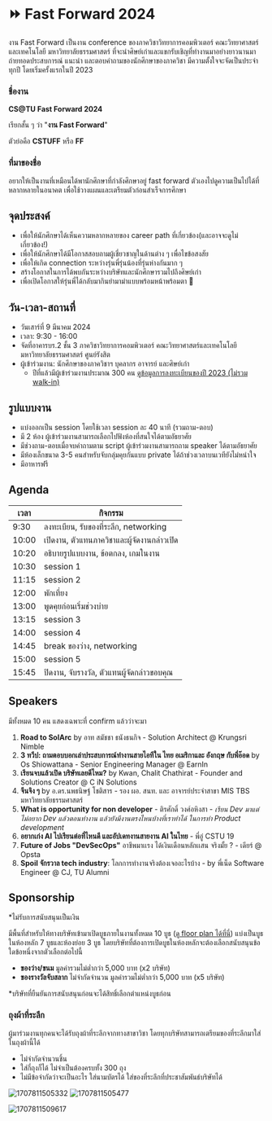 # ⏩ Fast Forward 2024
งาน Fast Forward เป็นงาน conference ของภาควิชาวิทยาการคอมพิวเตอร์ คณะวิทยาศาสตร์และเทคโนโลยี มหาวิทยาลัยธรรมศาสตร์ ที่จะนำศิษย์เก่าและแขกรับเชิญที่ทำงานมาอย่างยาวนานมาถ่ายทอดประสบการณ์ แนะนำ และตอบคำถามของนักศึกษาของภาควิชา มีความตั้งใจจะจัดเป็นประจำทุกปี โดยเริ่มครั้งแรกในปี 2023

### ชื่องาน
**CS@TU Fast Forward 2024**

เรียกสั้น ๆ ว่า "**งาน Fast Forward**"

ตัวย่อคือ **CSTUFF** หรือ **FF**

### ที่มาของชื่อ
อยากให้เป็นงานที่เหมือนได้พานักศึกษาที่กำลังศึกษาอยู่ fast forward ตัวเองไปดูความเป็นไปได้ที่หลากหลายในอนาคต เพื่อใช้วางแผนและเตรียมตัวก่อนสำเร็จการศึกษา

## จุดประสงค์
- เพื่อให้นักศึกษาได้เห็นความหลากหลายของ career path ที่เกี่ยวข้อง(และอาจจะดูไม่เกี่ยวข้อง!)
- เพื่อให้นักศึกษาได้มีโอกาสสอบถามผู้เชี่ยวชาญในด้านต่าง ๆ เพื่อไขข้อสงสัย
- เพื่อให้เกิด connection ระหว่างรุ่นพี่รุ่นน้องที่รุ่นห่างกันมาก ๆ
- สร้างโอกาสในการได้พบกันระหว่างบริษัทและนักศึกษารวมไปถึงศิษย์เก่า
- เพื่อเปิดโอกาสให้รุ่นพี่ได้กลับมากินยำมาม่าแบบพร้อมหน้าพร้อมตา 🤤

## วัน-เวลา-สถานที่
- วันเสาร์ที่ 9 มีนาคม 2024
- เวลา: 9:30 - 16:00
- จัดที่อาคารบร.2 ชั้น 3 ภาควิชาวิทยาการคอมพิวเตอร์ คณะวิทยาศาสตร์และเทคโนโลยี มหาวิทยาลัยธรรมศาสตร์ ศูนย์รังสิต
- ผู้เข้าร่วมงาน: นักศึกษาของภาควิชาฯ บุคลากร อาจารย์ และศิษย์เก่า
  - ปีที่แล้วมีผู้เข้าร่วมงานประมาณ 300 คน [ดูข้อมูลการลงทะเบียนของปี 2023 (ไม่รวม walk-in)](https://docs.google.com/spreadsheets/d/1W33npsJp4BqXRbtK1Qs_5i-apmAEgMqifFhmjLgQO1Q/edit?usp=sharing)

## รูปแบบงาน
- แบ่งออกเป็น session โดยใช้เวลา session ละ 40 นาที (รวมถาม-ตอบ)
- มี 2 ห้อง ผู้เข้าร่วมงานสามารถเลือกไปฟังห้องที่สนใจได้ตามอัธยาศัย
- มีช่วงถาม-ตอบเมื่อจบคำถามตาม script ผู้เข้าร่วมงานสามารถถาม speaker ได้ตามอัธยาศัย
- มีห้องเล็กขนาด 3-5 คนสำหรับจับกลุ่มคุยกันแบบ private ได้ถ้าช่วงเวลาบนเวทียังไม่หนำใจ
- มีอาหารฟรี

## Agenda
| เวลา | กิจกรรม |
| --- | --- |
| 9:30 | ลงทะเบียน, รับของที่ระลึก, networking |
| 10:00 | เปิดงาน, ตัวแทนภาควิชาและผู้จัดงานกล่าวเปิด |
| 10:20 | อธิบายรูปแบบงาน, ข้อตกลง, เกมในงาน |
| 10:30 | session 1 |
| 11:15 | session 2 |
| 12:00 | พักเที่ยง |
| 13:00 | พูดคุยก่อนเริ่มช่วงบ่าย |
| 13:15 | session 3 |
| 14:00 | session 4 |
| 14:45 | break ของว่าง, networking |
| 15:00 | session 5 |
| 15:45 | ปิดงาน, จับรางวัล, ตัวแทนผู้จัดกล่าวขอบคุณ |

## Speakers
มีทั้งหมด 10 คน แสดงเฉพาะที่ confirm แล้วว่าจะมา

1. **Road to SolArc** by อาท สมัชชา ธนังธนกิจ - Solution Architect @ Krungsri Nimble
1. **3 ทวีป: ถามตอบบอกเล่าประสบการณ์ทำงานสายไอทีใน ไทย อเมริกาและ อังกฤษ กับพี่อ๊อด** by Os Shiowattana - Senior Engineering Manager @‌ EarnIn
1. **เรียนจบแล้วเปิด บริษัทเลยดีไหม?** by Kwan, Chalit Chathirat - Founder and Solutions Creator @ C iN Solutions
1. **จีนจิง ๆ** by อ.ดร.นพธนิษฐ์ โชติสาร - รอง ผอ. สนท. และ อาจารย์ประจำสาขา MIS TBS มหาวิทยาลัยธรรมศาสตร์
1. **What is opportunity for non developer** - ติรศักดิ์ วงศ์อหิงสา - _เรียน Dev มาแต่ไม่อยาก Dev แล้วตอนทำงาน แล้วยังมีงานตรงไหนบ้างที่เราทำได้ ในการทำ Product development_
1. **อยากเก่ง AI ไปเรียนต่อที่ไหนดี และอัปเดทงานสายงาน AI ในไทย** - พี่อู๋ CSTU 19
3. **Future of Jobs "DevSecOps"** อาชีพมาเเรง ได้เงินเดือนหลักเเสน จริงมั้ย ? - เดียร์ @ Opsta
4. **Spoil จักรวาล tech industry**: โลกการทำงานจริงต้องเจออะไรบ้าง - by พี่เน็ด Software Engineer @ CJ, TU Alumni

## Sponsorship
\*ไม่รับการสนับสนุนเป็นเงิน

มีพื้นที่สำหรับให้ทางบริษัทเข้ามาเปิดบูธภายในงานทั้งหมด 10 บูธ \([ดู floor plan ได้ที่นี่](https://github.com/codewithcats/cstu-fast-forward/blob/main/2024/company_guideline.md#floor-plan)\) แบ่งเป็นบูธในห้องหลัก 7 บูธและห้องย่อย 3 บูธ โดยบริษัทที่ต้องการเปิดบูธในห้องหลักจะต้องเลือกสนับสนุนข้อใดข้อหนึ่งจากตัวเลือกต่อไปนี้
- **ของว่าง/ขนม** มูลค่ารวมไม่ต่ำกว่า 5,000 บาท (x2 บริษัท)
- **ของรางวัลจับสลาก** ไม่จำกัดจำนวน มูลค่ารวมไม่ต่ำกว่า 5,000 บาท (x5 บริษัท)

\*บริษัทที่ยืนยันการสนับสนุนก่อนจะได้สิทธิ์เลือกตำแหน่งบูธก่อน

### ถุงผ้าที่ระลึก
ผู้มาร่วมงานทุกคนจะได้รับถุงผ้าที่ระลึกจากทางสาขาวิชา โดยทุกบริษัทสามารถเตรียมของที่ระลึกมาใส่ในถุงผ้านี้ได้
- ไม่จำกัดจำนวนชิ้น
- ใส่กี่ถุงก็ได้ ไม่จำเป็นต้องครบทั้ง 300 ถุง
- ไม่มีข้อจำกัดว่าจะเป็นอะไร ใส่นามบัตรได้ ใส่ของที่ระลึกที่ประชาสัมพันธ์บริษัทได้

![1707811505332](https://github.com/codewithcats/cstu-fast-forward/assets/811559/637c8781-f396-44cf-a60c-897d50de4d76)
![1707811505477](https://github.com/codewithcats/cstu-fast-forward/assets/811559/e7f22578-b47f-4e81-9434-01b8d89c37e1)

![1707811509617](https://github.com/codewithcats/cstu-fast-forward/assets/811559/579ec9be-c126-491a-b779-1cd2e637517f)


